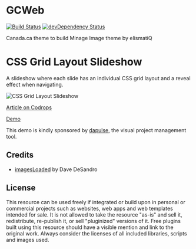 GCWeb
=====

[![Build Status](https://travis-ci.org/wet-boew/GCWeb.png?branch=master)](https://travis-ci.org/wet-boew/GCWeb)
[![devDependency Status](https://david-dm.org/wet-boew/GCWeb/dev-status.png?theme=shields.io)](https://david-dm.org/wet-boew/GCWeb#info=devDependencies)

Canada.ca theme to build Minage Image theme by elismatiQ

# CSS Grid Layout Slideshow 

A slideshow where each slide has an individual CSS grid layout and a reveal effect when navigating.

![CSS Grid Layout Slideshow](https://tympanus.net/codrops/wp-content/uploads/2017/07/GridLayoutSlideshow_Featured.jpg)

[Article on Codrops](https://tympanus.net/codrops/?p=31774)

[Demo](https://tympanus.net/Development/GridLayoutSlideshow/)

This demo is kindly sponsored by [dapulse](http://go.hackingui.com/DaPulsecodrops180717), the visual project management tool.

## Credits

- [imagesLoaded](https://imagesloaded.desandro.com/) by Dave DeSandro

## License
This resource can be used freely if integrated or build upon in personal or commercial projects such as websites, web apps and web templates intended for sale. It is not allowed to take the resource "as-is" and sell it, redistribute, re-publish it, or sell "pluginized" versions of it. Free plugins built using this resource should have a visible mention and link to the original work. Always consider the licenses of all included libraries, scripts and images used.
